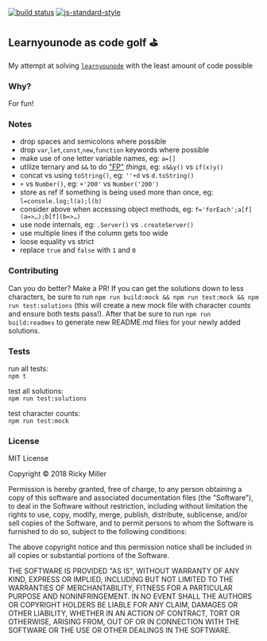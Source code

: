 [![build status](https://api.travis-ci.org/rickycodes/learnyounode-golf.svg?branch=master)](https://travis-ci.org/rickycodes/learnyounode-golf/) [![js-standard-style](https://img.shields.io/badge/code%20style-standard-brightgreen.svg)](http://standardjs.com/)

## Learnyounode as code golf ⛳

My attempt at solving [`learnyounode`](https://github.com/workshopper/learnyounode) with the least amount of code possible

### Why?

For fun!

### Notes
- drop spaces and semicolons where possible
- drop `var`,`let`,`const`,`new`,`function` keywords where possible
- make use of one letter variable names, eg: `a=[]`
- utilize ternary and `&&` to do ["FP"](https://en.wikipedia.org/wiki/Functional_programming) _things_, eg: `x&&y()` vs `if(x)y()`
- concat vs using `toString()`, eg: `''+d` vs `d.toString()`
- `+` vs `Number()`, eg: `+'200'` vs `Number('200')`
- store as ref if something is being used more than once, eg: `l=console.log;l(a);l(b)`
- consider above when accessing object methods, eg: `f='forEach';a[f](a=>…);b[f](b=>…)`
- use node internals, eg: `.Server()` vs `.createServer()`
- use multiple lines if the column gets too wide
- loose equality vs strict
- replace `true` and `false` with `1` and `0`

### Contributing

Can you do better? Make a PR! If you can get the solutions down to less characters, be sure to run `npm run build:mock && npm run test:mock && npm run test:solutions` (this will create a new mock file with character counts and ensure both tests pass!). After that be sure to run `npm run build:readmes` to generate new README.md files for your newly added solutions.

### Tests

run all tests:  
`npm t`

test all solutions:  
`npm run test:solutions`

test character counts:  
`npm run test:mock`

### License

MIT License

Copyright © 2018 Ricky Miller

Permission is hereby granted, free of charge, to any person obtaining a copy
of this software and associated documentation files (the "Software"), to deal
in the Software without restriction, including without limitation the rights
to use, copy, modify, merge, publish, distribute, sublicense, and/or sell
copies of the Software, and to permit persons to whom the Software is
furnished to do so, subject to the following conditions:

The above copyright notice and this permission notice shall be included in all
copies or substantial portions of the Software.

THE SOFTWARE IS PROVIDED "AS IS", WITHOUT WARRANTY OF ANY KIND, EXPRESS OR
IMPLIED, INCLUDING BUT NOT LIMITED TO THE WARRANTIES OF MERCHANTABILITY,
FITNESS FOR A PARTICULAR PURPOSE AND NONINFRINGEMENT. IN NO EVENT SHALL THE
AUTHORS OR COPYRIGHT HOLDERS BE LIABLE FOR ANY CLAIM, DAMAGES OR OTHER
LIABILITY, WHETHER IN AN ACTION OF CONTRACT, TORT OR OTHERWISE, ARISING FROM,
OUT OF OR IN CONNECTION WITH THE SOFTWARE OR THE USE OR OTHER DEALINGS IN THE
SOFTWARE.
